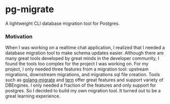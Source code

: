 # pg-migrate
A lightweight CLI database migration tool for Postgres.

### Motivation
When I was working on a realtime chat application, I realized that I needed a database migration tool to make schema updates easier. Although there are many great tools developed by great minds in the developer community, I found the tools too complex
for the project I was working on. For my project, I only needed three features from a migration tool: upstream migrations, downstream migrations, and migrations sql file creation. Tools such as [golang-migrate](https://github.com/golang-migrate/migrate)
and [tern](https://github.com/jackc/tern) offer great features and support variety of DBEngines. I only needed a fraction of the features and only support for postgres. So I decided to build my own migration tool. It turned out to be a great learning experience.
